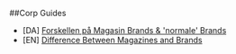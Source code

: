 ##Corp Guides
+ [DA] [Forskellen på Magasin Brands & 'normale' Brands](diff-mag-brand/da-forskellen-mellem-magasin-brand.md)
+ [EN] [Difference Between Magazines and Brands](diff-mag-brand/en-diff-mag-brand.md)